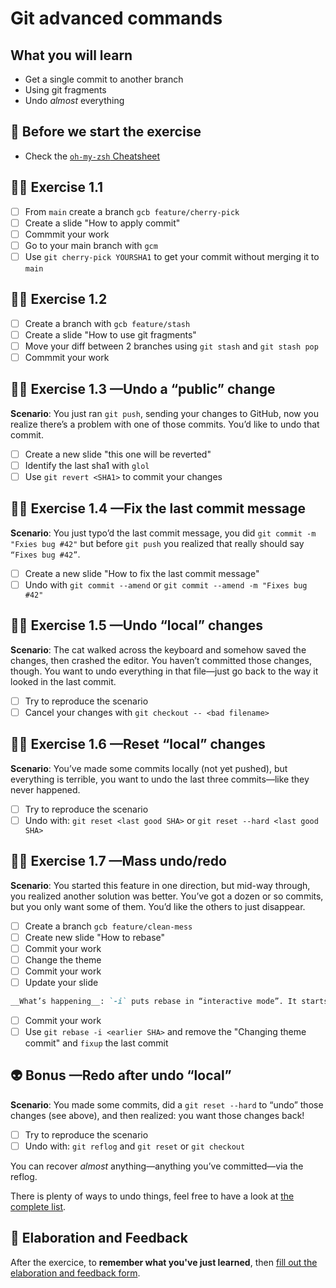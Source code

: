 # Git advanced commands

## What you will learn

- Get a single commit to another branch
- Using git fragments
- Undo _almost_ everything

## 👾 Before we start the exercise

- Check the [`oh-my-zsh` Cheatsheet](https://github.com/ohmyzsh/ohmyzsh/wiki/Cheatsheet)

## 👨‍🚀 Exercise 1.1

- [ ] From `main` create a branch `gcb feature/cherry-pick`
- [ ] Create a slide "How to apply commit"
- [ ] Commmit your work
- [ ] Go to your main branch with `gcm`
- [ ] Use `git cherry-pick YOURSHA1` to get your commit without merging it to `main`

## 👨‍🚀 Exercise 1.2

- [ ] Create a branch with `gcb feature/stash`
- [ ] Create a slide "How to use git fragments"
- [ ] Move your diff between 2 branches using `git stash` and `git stash pop`
- [ ] Commmit your work

## 👨‍🚀 Exercise 1.3 —Undo a “public” change

__Scenario__: You just ran `git push`, sending your changes to GitHub, now you realize there’s a problem with one of those commits. You’d like to undo that commit.

- [ ] Create a new slide "this one will be reverted"
- [ ] Identify the last sha1 with `glol`
- [ ] Use `git revert <SHA1>` to commit your changes

## 👨‍🚀 Exercise 1.4 —Fix the last commit message

__Scenario__: You just typo’d the last commit message, you did `git commit -m "Fxies bug #42"` but before `git push` you realized that really should say `“Fixes bug #42”`.

- [ ] Create a new slide "How to fix the last commit message"
- [ ] Undo with `git commit --amend` or `git commit --amend -m "Fixes bug #42"`

## 👨‍🚀 Exercise 1.5 —Undo “local” changes

__Scenario__: The cat walked across the keyboard and somehow saved the changes, then crashed the editor. You haven’t committed those changes, though. You want to undo everything in that file—just go back to the way it looked in the last commit.

- [ ] Try to reproduce the scenario
- [ ] Cancel your changes with `git checkout -- <bad filename>`

## 👨‍🚀 Exercise 1.6 —Reset “local” changes

__Scenario__: You’ve made some commits locally (not yet pushed), but everything is terrible, you want to undo the last three commits—like they never happened.

- [ ] Try to reproduce the scenario
- [ ] Undo with: `git reset <last good SHA>` or `git reset --hard <last good SHA>`

## 👨‍🚀 Exercise 1.7 —Mass undo/redo

__Scenario__: You started this feature in one direction, but mid-way through, you realized another solution was better. You’ve got a dozen or so commits, but you only want some of them. You’d like the others to just disappear.

- [ ] Create a branch `gcb feature/clean-mess`
- [ ] Create new slide "How to rebase"
- [ ] Commit your work
- [ ] Change the theme
- [ ] Commit your work
- [ ] Update your slide

```markdown
__What’s happening__: `-i` puts rebase in “interactive mode”. It starts off like the rebase discussed above, but before replaying any commits, it pauses and allows you to gently modify each commit as it’s replayed.
```
- [ ] Commit your work
- [ ] Use `git rebase -i <earlier SHA>` and remove the "Changing theme commit" and `fixup` the last commit

## 👽 Bonus —Redo after undo “local”

__Scenario__: You made some commits, did a `git reset --hard` to “undo” those changes (see above), and then realized: you want those changes back!

- [ ] Try to reproduce the scenario
- [ ] Undo with: `git reflog` and `git reset` or `git checkout`

You can recover _almost_ anything—anything you’ve committed—via the reflog.

There is plenty of ways to undo things, feel free to have a look at [the complete list](https://github.com/blog/2019-how-to-undo-almost-anything-with-git).

## 🏅 Elaboration and Feedback

After the exercice, to __remember what you've just learned__, then [fill out the elaboration and feedback form](https://airtable.com/shrBuZqOJL5UeLLF1?prefill_Name=GitHub%20103&prefill_Exercice=01).

